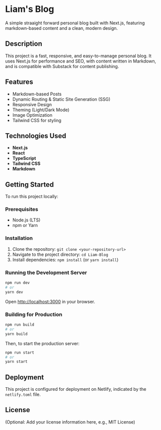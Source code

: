 # Liam's Blog

A simple straaight forward personal blog built with Next.js, featuring markdown-based content and a clean, modern design.

## Description

This project is a fast, responsive, and easy-to-manage personal blog. It uses Next.js for performance and SEO, with content written in Markdown, and is compatible with Substack for content publishing.

## Features

*   Markdown-based Posts
*   Dynamic Routing & Static Site Generation (SSG)
*   Responsive Design
*   Theming (Light/Dark Mode)
*   Image Optimization
*   Tailwind CSS for styling

## Technologies Used

*   **Next.js**
*   **React**
*   **TypeScript**
*   **Tailwind CSS**
*   **Markdown**

## Getting Started

To run this project locally:

### Prerequisites

*   Node.js (LTS)
*   npm or Yarn

### Installation

1.  Clone the repository: `git clone <your-repository-url>`
2.  Navigate to the project directory: `cd Liam-Blog`
3.  Install dependencies: `npm install` (or `yarn install`)

### Running the Development Server

```bash
npm run dev
# or
yarn dev
```
Open [http://localhost:3000](http://localhost:3000) in your browser.

### Building for Production

```bash
npm run build
# or
yarn build
```
Then, to start the production server:
```bash
npm run start
# or
yarn start
```

## Deployment

This project is configured for deployment on Netlify, indicated by the `netlify.toml` file.

## License

(Optional: Add your license information here, e.g., MIT License)